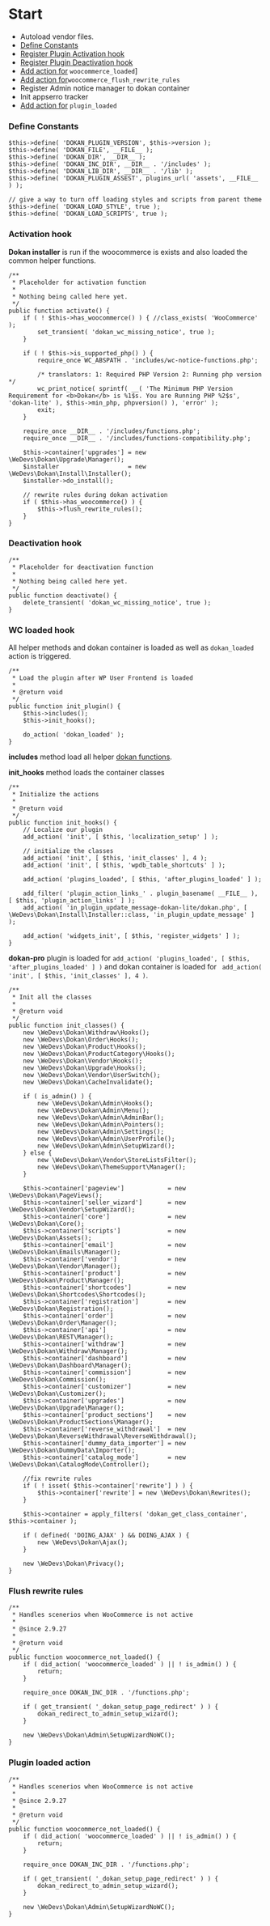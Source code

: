 # Start
- Autoload vendor files.
- [Define Constants](#define-constants)
- [Register Plugin Activation hook](#activation-hook)
- [Register Plugin Deactivation hook](#deactivation-hook)
- [Add action for](#wc-loaded-hook) `woocommerce_loaded`]
- [Add action for](#flush-rewrite-rules)`woocommerce_flush_rewrite_rules`
- Register Admin notice manager to dokan container
- Init appserro tracker
- [Add action for](#plugin-loaded-action) `plugin_loaded`

### Define Constants

    $this->define( 'DOKAN_PLUGIN_VERSION', $this->version );
    $this->define( 'DOKAN_FILE', __FILE__ );
    $this->define( 'DOKAN_DIR', __DIR__ );
    $this->define( 'DOKAN_INC_DIR', __DIR__ . '/includes' );
    $this->define( 'DOKAN_LIB_DIR', __DIR__ . '/lib' );
    $this->define( 'DOKAN_PLUGIN_ASSEST', plugins_url( 'assets', __FILE__ ) );

    // give a way to turn off loading styles and scripts from parent theme
    $this->define( 'DOKAN_LOAD_STYLE', true );
    $this->define( 'DOKAN_LOAD_SCRIPTS', true );

### Activation hook
**Dokan installer** is run if the woocommerce is exists and also loaded the common helper functions.

    /**
     * Placeholder for activation function
     *
     * Nothing being called here yet.
     */
    public function activate() {
        if ( ! $this->has_woocommerce() ) { //class_exists( 'WooCommerce' );
            set_transient( 'dokan_wc_missing_notice', true );
        }

        if ( ! $this->is_supported_php() ) {
            require_once WC_ABSPATH . 'includes/wc-notice-functions.php';

            /* translators: 1: Required PHP Version 2: Running php version */
            wc_print_notice( sprintf( __( 'The Minimum PHP Version Requirement for <b>Dokan</b> is %1$s. You are Running PHP %2$s', 'dokan-lite' ), $this->min_php, phpversion() ), 'error' );
            exit;
        }

        require_once __DIR__ . '/includes/functions.php';
        require_once __DIR__ . '/includes/functions-compatibility.php';

        $this->container['upgrades'] = new \WeDevs\Dokan\Upgrade\Manager();
        $installer                   = new \WeDevs\Dokan\Install\Installer();
        $installer->do_install();

        // rewrite rules during dokan activation
        if ( $this->has_woocommerce() ) {
            $this->flush_rewrite_rules();
        }
    }

### Deactivation hook

    /**
     * Placeholder for deactivation function
     *
     * Nothing being called here yet.
     */
    public function deactivate() {
        delete_transient( 'dokan_wc_missing_notice', true );
    }

### WC loaded hook
All helper methods and dokan container is loaded as well as `dokan_loaded` action is triggered.

    /**
     * Load the plugin after WP User Frontend is loaded
     *
     * @return void
     */
    public function init_plugin() {
        $this->includes();
        $this->init_hooks();

        do_action( 'dokan_loaded' );
    }


**includes** method load all helper [dokan functions](/function.md).

**init_hooks** method loads the container classes

    /**
     * Initialize the actions
     *
     * @return void
     */
    public function init_hooks() {
        // Localize our plugin
        add_action( 'init', [ $this, 'localization_setup' ] );

        // initialize the classes
        add_action( 'init', [ $this, 'init_classes' ], 4 );
        add_action( 'init', [ $this, 'wpdb_table_shortcuts' ] );

        add_action( 'plugins_loaded', [ $this, 'after_plugins_loaded' ] );

        add_filter( 'plugin_action_links_' . plugin_basename( __FILE__ ), [ $this, 'plugin_action_links' ] );
        add_action( 'in_plugin_update_message-dokan-lite/dokan.php', [ \WeDevs\Dokan\Install\Installer::class, 'in_plugin_update_message' ] );

        add_action( 'widgets_init', [ $this, 'register_widgets' ] );
    }

**dokan-pro** plugin is loaded for `add_action( 'plugins_loaded', [ $this, 'after_plugins_loaded' ] )` and dokan container is loaded for ` add_action( 'init', [ $this, 'init_classes' ], 4 )`.

    /**
     * Init all the classes
     *
     * @return void
     */
    public function init_classes() {
        new \WeDevs\Dokan\Withdraw\Hooks();
        new \WeDevs\Dokan\Order\Hooks();
        new \WeDevs\Dokan\Product\Hooks();
        new \WeDevs\Dokan\ProductCategory\Hooks();
        new \WeDevs\Dokan\Vendor\Hooks();
        new \WeDevs\Dokan\Upgrade\Hooks();
        new \WeDevs\Dokan\Vendor\UserSwitch();
        new \WeDevs\Dokan\CacheInvalidate();

        if ( is_admin() ) {
            new \WeDevs\Dokan\Admin\Hooks();
            new \WeDevs\Dokan\Admin\Menu();
            new \WeDevs\Dokan\Admin\AdminBar();
            new \WeDevs\Dokan\Admin\Pointers();
            new \WeDevs\Dokan\Admin\Settings();
            new \WeDevs\Dokan\Admin\UserProfile();
            new \WeDevs\Dokan\Admin\SetupWizard();
        } else {
            new \WeDevs\Dokan\Vendor\StoreListsFilter();
            new \WeDevs\Dokan\ThemeSupport\Manager();
        }

        $this->container['pageview']            = new \WeDevs\Dokan\PageViews();
        $this->container['seller_wizard']       = new \WeDevs\Dokan\Vendor\SetupWizard();
        $this->container['core']                = new \WeDevs\Dokan\Core();
        $this->container['scripts']             = new \WeDevs\Dokan\Assets();
        $this->container['email']               = new \WeDevs\Dokan\Emails\Manager();
        $this->container['vendor']              = new \WeDevs\Dokan\Vendor\Manager();
        $this->container['product']             = new \WeDevs\Dokan\Product\Manager();
        $this->container['shortcodes']          = new \WeDevs\Dokan\Shortcodes\Shortcodes();
        $this->container['registration']        = new \WeDevs\Dokan\Registration();
        $this->container['order']               = new \WeDevs\Dokan\Order\Manager();
        $this->container['api']                 = new \WeDevs\Dokan\REST\Manager();
        $this->container['withdraw']            = new \WeDevs\Dokan\Withdraw\Manager();
        $this->container['dashboard']           = new \WeDevs\Dokan\Dashboard\Manager();
        $this->container['commission']          = new \WeDevs\Dokan\Commission();
        $this->container['customizer']          = new \WeDevs\Dokan\Customizer();
        $this->container['upgrades']            = new \WeDevs\Dokan\Upgrade\Manager();
        $this->container['product_sections']    = new \WeDevs\Dokan\ProductSections\Manager();
        $this->container['reverse_withdrawal']  = new \WeDevs\Dokan\ReverseWithdrawal\ReverseWithdrawal();
        $this->container['dummy_data_importer'] = new \WeDevs\Dokan\DummyData\Importer();
        $this->container['catalog_mode']        = new \WeDevs\Dokan\CatalogMode\Controller();

        //fix rewrite rules
        if ( ! isset( $this->container['rewrite'] ) ) {
            $this->container['rewrite'] = new \WeDevs\Dokan\Rewrites();
        }

        $this->container = apply_filters( 'dokan_get_class_container', $this->container );

        if ( defined( 'DOING_AJAX' ) && DOING_AJAX ) {
            new \WeDevs\Dokan\Ajax();
        }

        new \WeDevs\Dokan\Privacy();
    }
### Flush rewrite rules 

    /**
     * Handles scenerios when WooCommerce is not active
     *
     * @since 2.9.27
     *
     * @return void
     */
    public function woocommerce_not_loaded() {
        if ( did_action( 'woocommerce_loaded' ) || ! is_admin() ) {
            return;
        }

        require_once DOKAN_INC_DIR . '/functions.php';

        if ( get_transient( '_dokan_setup_page_redirect' ) ) {
            dokan_redirect_to_admin_setup_wizard();
        }

        new \WeDevs\Dokan\Admin\SetupWizardNoWC();
    }

### Plugin loaded action

    /**
     * Handles scenerios when WooCommerce is not active
     *
     * @since 2.9.27
     *
     * @return void
     */
    public function woocommerce_not_loaded() {
        if ( did_action( 'woocommerce_loaded' ) || ! is_admin() ) {
            return;
        }

        require_once DOKAN_INC_DIR . '/functions.php';

        if ( get_transient( '_dokan_setup_page_redirect' ) ) {
            dokan_redirect_to_admin_setup_wizard();
        }

        new \WeDevs\Dokan\Admin\SetupWizardNoWC();
    }

